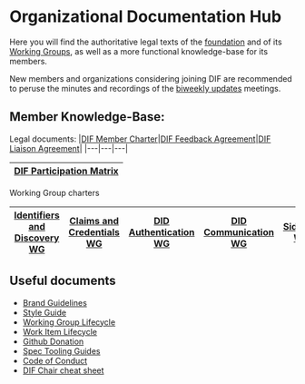 # Organizational Documentation Hub
Here you will find the authoritative legal texts of the [foundation](https://github.com/decentralized-identity/org/tree/master/Org%20documents/Membership%20agreements) and of its [Working Groups](https://github.com/decentralized-identity/org/tree/master/Org%20documents/WG%20documents), as well as a more functional knowledge-base for its members.

New members and organizations considering joining DIF are recommended to peruse the minutes and recordings of the [biweekly updates](https://github.com/decentralized-identity/org/blob/master/bi-weekly/agenda.md) meetings.

## Member Knowledge-Base:

Legal documents: 
|[DIF Member Charter](https://github.com/decentralized-identity/org/blob/master/Org%20documents/Membership%20agreements/DIF%20Project%20Charter%20_4.0.2.pdf)|[DIF Feedback Agreement](https://github.com/decentralized-identity/org/blob/master/Org%20documents/Membership%20agreements/DIF%20Feedback%20Agreement%20v.%204.0.2_3_18.pdf)|[DIF Liaison Agreement](https://github.com/decentralized-identity/org/blob/master/Org%20documents/Membership%20agreements/DIF%20Generic%20Liaison%20Agreement_preview.pdf)|
|---|---|---|

|[DIF Participation Matrix](https://bit.ly/DIF_participationmatrix_5)|
|---|

Working Group charters 

|[Identifiers and Discovery WG](https://github.com/decentralized-identity/org/blob/master/Org%20documents/WG%20documents/DIF_ID_WG_charter_v1.pdf)|[Claims and Credentials WG](https://github.com/decentralized-identity/org/blob/master/Org%20documents/WG%20documents/DIF_CC_WG_charter_v1.pdf)|[DID Authentication WG](https://github.com/decentralized-identity/org/blob/master/Org%20documents/WG%20documents/DIF_DIDAuth_WG_charter_v1.pdf)|[DID Communication WG](https://github.com/decentralized-identity/org/blob/master/Org%20documents/WG%20documents/DIF_DIDcomm_WG_Charter_v1.pdf)|[Sidetree WG](https://github.com/decentralized-identity/org/blob/master/Org%20documents/WG%20documents/DIF_Sidetree_WG_charter_v1.pdf)|[Secure Data Storage WG](https://github.com/decentralized-identity/org/blob/master/Org%20documents/WG%20documents/DIF_SDS_WG_charter_v1.pdf)|[KERI WG](https://github.com/decentralized-identity/org/blob/master/Org%20documents/WG%20documents/DIF_KERI_WG_charter_v1.pdf)| [Wallet Security WG](https://github.com/decentralized-identity/org/blob/master/Org%20documents/WG%20documents/DIF_Wallet_Security_WG_Charter_20210616.pdf) | [Applied Crytpo WG](https://github.com/decentralized-identity/org/blob/master/Org%20documents/WG%20documents/DIF_Applied_Crypto_WG_charter_v2.pdf)|
|---|---|---|---|---|---|---|---|---|

## Useful documents

* [Brand Guidelines](brand-guidelines.md)
* [Style Guide](style-guide.md)
* [Working Group Lifecycle](working-group-lifecycle.md)
* [Work Item Lifecycle](work-item-lifecycle.md)
* [Github Donation](github-donation.md)
* [Spec Tooling Guides](spec-tooling-guides.md)
* [Code of Conduct](code-of-conduct.md)
* [DIF Chair cheat sheet](https://github.com/decentralized-identity/org/blob/master/chair_cheat_sheet.md)
